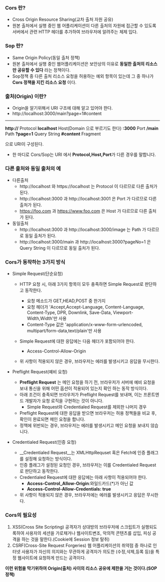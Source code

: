 ### Cors 란?
- Cross Origin Resource Sharing(교차 출처 자원 공유)
- 원본 출처에서 실행 중인 웹 어플리케이션이 다른 출처의 자원에 접근할 수 있도록 서버에서 관련 HTTP 헤더를 추가하여 브라우저에
알려주는 체제 입다.

### Sop 란?
- Same Origin Policy(동일 출처 정책)
- 원본 출처에서 실행 중인 웹어플리케이션은 보안상의 이유로 __동일한 출처의 리소스만 공유할 수 있다__ 라는 정책이다.
- Sop정책 중 다른 출처 리소스 요청을 허용하는 예외 항목이 있는데 그 중 하나가 __Cors 정책을 지킨 리소스 요청__ 이다.

### 출처(Origin) 이란?
- Origin을 알기위해서 URI 구조에 대해 알고 있어야 한다.
- http://localhost:3000/main?page=1#content
---
__http://__   Protocol
__localhost__  Host(Domain 으로 부르기도 한다)
__:3000__  Port
__/main__  Path
__?page=1__  Query String
__#content__  Fragment

으로 URI이 구성된다.

- 한 마디로 Cors/Sop는 URI 에서 **Protocol,Host,Port**가 다른 경우를 말합니다.

### 다른 출처와 동일 출처의 예

- 다른출처
	- http://localhost 와 https://localhost 는 Protocol 이 다르므로 다른 출처가 된다.
	- http://localhost:3000 과 http://localhost:3001 은 Port 가 다르므로 다른 출처가 된다.
	- https://foo.com 과 https://www.foo.com 은 Host 가 다르므로 다른 출처가 된다.
- 동일출처
	- http://localhost:3000 과 http://localhost:3000/image 는 Path 가 다르므로 동일 출처가 된다.
	- http://localhost:3000/main 과 http://localhost:3000?pageNo=1 은 Query String 이 다르므로 동일 출처가 된다.

### Cors가 동작하는 3가지 방식
- Simple Request(단순요청)
	- HTTP 요청 시, 아래 3가지 항목이 모두 충족하면 Simple Request로 판단하고 동작한다.
		- 요청 메소드가 GET,HEAD,POST 중 한가지
		- 요청 헤더가 'Accept,Accept-Language, Content-Language, Content-Type, DPR, Downlink, Save-Data,
		Viewport-Width,Width'만 사용
		- Content-Type 값은 'application/x-www-form-urlencoded, multipart/form-data,text/plain'만 사용

	- Simple Request에 대한 응답에는 다음 헤더가 포함되어야 한다.
		- Access-Control-Allow-Origin

	- 위 사항이 적용되지 않은 경우, 브라우저는 에러를 발생시키고 응답을 무시한다.

- Preflight Request(예비 요청)
	- __Preflight Request__ 는 메인 요청을 하기 전, 브라우저가 서버에 예비 요청을 보내 통신을 위해 어떤 옵션이 적용되어 있는지 
	확인 하는 동작 방식이다.
	- 아래 조건이 충족되면 브라우저가 Preflight Request를 보내며, 이는 프론트엔드 개발자가 요청 로직을 구현하는 것이 아니다.
		- Simple Request와 Credentialed Request를 제외한 나머지 경우
	- Preflight Request에 대한 응답을 받으면 브라우저는 허용 정책들을 비교 후, 확인이 완료되면 메인 요청을 합니다.
	- 정책에 위반되는 경우, 브라우저는 에러를 발생시키고 메인 요청을 보내지 않습니다.

- Credentialed Request(인증 요청)
	- __Credentialed Request__는 XMLHttpRequset 혹은 Fetch에 인증 플래그를 설정해 요청하는 방식이다.
	- 인증 플래그가 설정된 요청인 경우, 브라우저는 이를 Credentialed Request로 판단하고 동작한다.
	- Credentialed Request에 대한 응답에는 아래 사항이 적용되어야 한다.
		- __Access-Control_Allow-Origin__:와일드카드(*)가 아닌 값
		- __Access-Control-Allow-Credentials: true__
	- 위 사항이 적용되지 않은 경우, 브라우저에는 에러를 발생시키고 응답은 무시한다.

### Cors의 필요성
1. XSS(Cross Site Scripting)
공격자가 상대방의 브라우저에 스크립트가 실행되도록하여 사용자의 세션을 가로채거나 웹사이트변조, 악의적 콘텐츠를 삽입,
피싱 공격을 하는 것을 말한다.(Cookie에 Session 정보 탈취)
2. CSRF(Cross-Site Request Forgeries)
웹 어플리케이션의 취약점 중 하나로 인터넷 사용자가 자신의 의지와는 무관하게 공격자가 의도한 (수정,삭제,등록 등)을 특정 
웹사이트에 요청하게 만드는 공격이다.

__이런 위험을 막기위하여 Origin(출처) 사이의 리소스 공유에 제한을 거는 것이다.(SOP정책)__
